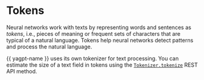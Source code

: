 # Tokens

Neural networks work with texts by representing words and sentences as _tokens_, i.e., pieces of meaning or frequent sets of characters that are typical of a natural language. Tokens help neural networks detect patterns and process the natural language.

{{ yagpt-name }} uses its own tokenizer for text processing. You can estimate the size of a text field in tokens using the [`Tokenizer.tokenize`](../api-ref/Tokenizer/tokenize.md) REST API method.